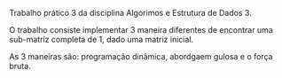 Trabalho prático 3 da disciplina Algorimos e Estrutura de Dados 3.

O trabalho consiste implementar 3 maneira diferentes de encontrar uma sub-matriz completa de 1, dado uma matriz inicial. 

As 3 maneiras são: programação dinâmica, abordgaem gulosa e o força bruta.
